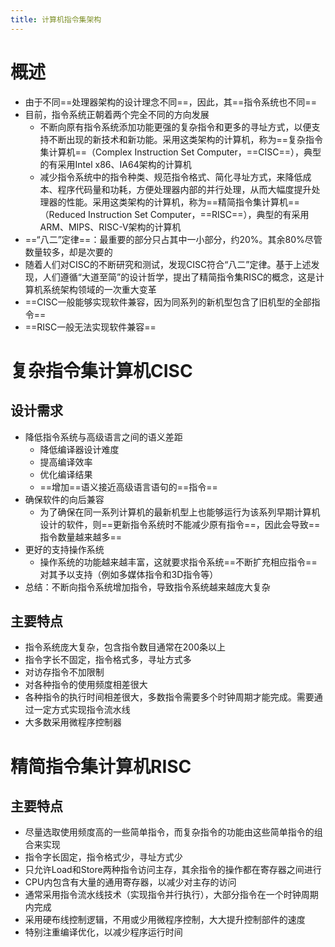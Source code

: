 ```yaml
---
title: 计算机指令集架构
---
```




# 概述

- 由于不同==处理器架构的设计理念不同==，因此，其==指令系统也不同==
- 目前，指令系统正朝着两个完全不同的方向发展
  - 不断向原有指令系统添加功能更强的复杂指令和更多的寻址方式，以便支持不断出现的新技术和新功能。采用这类架构的计算机，称为==复杂指令集计算机==（Complex Instruction Set Computer，==CISC==），典型的有采用Intel x86、IA64架构的计算机
  - 减少指令系统中的指令种类、规范指令格式、简化寻址方式，来降低成本、程序代码量和功耗，方便处理器内部的并行处理，从而大幅度提升处理器的性能。采用这类架构的计算机，称为==精简指令集计算机==（Reduced Instruction Set Computer，==RISC==），典型的有采用ARM、MIPS、RISC-V架构的计算机
- ==“八二”定律==：最重要的部分只占其中一小部分，约20%。其余80%尽管数量较多，却是次要的
- 随着人们对CISC的不断研究和测试，发现CISC符合“八二”定律。基于上述发现，人们遵循“大道至简”的设计哲学，提出了精简指令集RISC的概念，这是计算机系统架构领域的一次重大变革
- ==CISC一般能够实现软件兼容，因为同系列的新机型包含了旧机型的全部指令==
- ==RISC一般无法实现软件兼容==

# 复杂指令集计算机CISC

## 设计需求

- 降低指令系统与高级语言之间的语义差距
  - 降低编译器设计难度
  - 提高编译效率
  - 优化编译结果
  - ==增加==语义接近高级语言语句的==指令==
- 确保软件的向后兼容
  - 为了确保在同一系列计算机的最新机型上也能够运行为该系列早期计算机设计的软件，则==更新指令系统时不能减少原有指令==，因此会导致==指令数量越来越多==
- 更好的支持操作系统
  - 操作系统的功能越来越丰富，这就要求指令系统==不断扩充相应指令==对其予以支持（例如多媒体指令和3D指令等）
- 总结：不断向指令系统增加指令，导致指令系统越来越庞大复杂

## 主要特点

- 指令系统庞大复杂，包含指令数目通常在200条以上
- 指令字长不固定，指令格式多，寻址方式多
- 对访存指令不加限制
- 对各种指令的使用频度相差很大
- 各种指令的执行时间相差很大，多数指令需要多个时钟周期才能完成。需要通过一定方式实现指令流水线
- 大多数采用微程序控制器

# 精简指令集计算机RISC

## 主要特点

- 尽量选取使用频度高的一些简单指令，而复杂指令的功能由这些简单指令的组合来实现
- 指令字长固定，指令格式少，寻址方式少
- 只允许Load和Store两种指令访问主存，其余指令的操作都在寄存器之间进行
- CPU内包含有大量的通用寄存器，以减少对主存的访问
- 通常采用指令流水线技术（实现指令并行执行），大部分指令在一个时钟周期内完成
- 采用硬布线控制逻辑，不用或少用微程序控制，大大提升控制部件的速度
- 特别注重编译优化，以减少程序运行时间